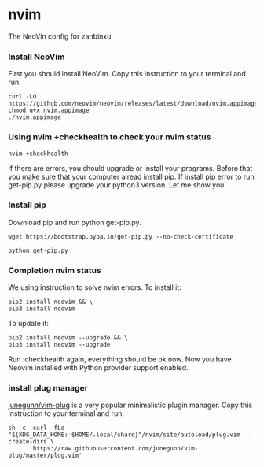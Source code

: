 # nvim
The NeoVin config for zanbinxu.


### Install NeoVim
First you should install NeoVim.
Copy this instruction to your terminal and run.

```
curl -LO https://github.com/neovim/neovim/releases/latest/download/nvim.appimage
chmod u+x nvim.appimage
./nvim.appimage
```


### Using nvim +checkhealth to check your nvim status 
```
nvim +checkhealth
```

If there are errors, you should upgrade or install your programs. 
Before that you make sure that your computer alread install pip.
If install pip error to run get-pip.py please upgrade your python3 version.
Let me show you.


### Install pip
Download pip and run python get-pip.py.
```
wget https://bootstrap.pypa.io/get-pip.py --no-check-certificate
```
```
python get-pip.py
```


### Completion nvim status
We using instruction to solve nvim errors.
To install it:
```
pip2 install neovim && \
pip3 install neovim 
```
To update it:
```
pip2 install neovim --upgrade && \
pip3 install neovim --upgrade
```

Run :checkhealth again, everything should be ok now.
Now you have Neovim installed with Python provider support enabled.


### install plug manager
[junegunn/vim-plug](https://github.com/junegunn/vim-plug#unix-linux) is a very popular minimalistic plugin manager.
Copy this instruction to your terminal and run.
```
sh -c 'curl -fLo "${XDG_DATA_HOME:-$HOME/.local/share}"/nvim/site/autoload/plug.vim --create-dirs \
       https://raw.githubusercontent.com/junegunn/vim-plug/master/plug.vim'
```



